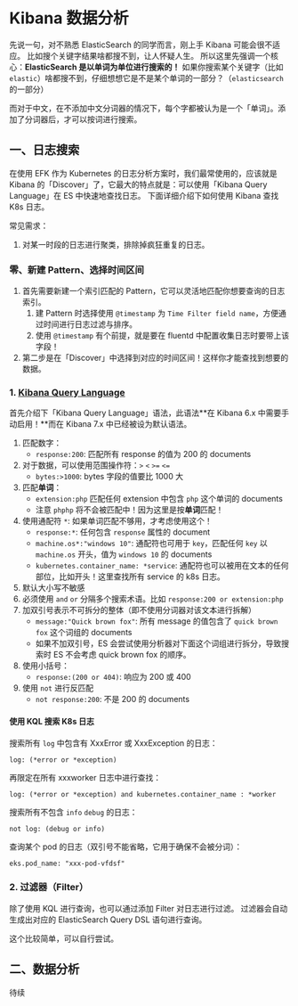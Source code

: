 # Kibana 数据分析

先说一句，对不熟悉 ElasticSearch 的同学而言，刚上手 Kibana 可能会很不适应。
比如搜个关键字结果啥都搜不到，让人怀疑人生。
所以这里先强调一个核心：**ElasticSearch 是以单词为单位进行搜索的！**
如果你搜索某个关键字（比如 `elastic`）啥都搜不到，仔细想想它是不是某个单词的一部分？（`elasticsearch` 的一部分）

而对于中文，在不添加中文分词器的情况下，每个字都被认为是一个「单词」。添加了分词器后，才可以按词进行搜索。

## 一、日志搜索

在使用 EFK 作为 Kubernetes 的日志分析方案时，我们最常使用的，应该就是 Kibana 的「Discover」了，它最大的特点就是：可以使用「Kibana Query Language」在 ES 中快速地查找日志。
下面详细介绍下如何使用 Kibana 查找 K8s 日志。

常见需求：

1. 对某一时段的日志进行聚类，排除掉疯狂重复的日志。

### 零、新建 Pattern、选择时间区间

1. 首先需要新建一个索引匹配的 Pattern，它可以灵活地匹配你想要查询的日志索引。
   1. 建 Pattern 时选择使用 `@timestamp` 为 `Time Filter field name`，方便通过时间进行日志过滤与排序。
   2. 使用 `@timestamp` 有个前提，就是要在 fluentd 中配置收集日志时要带上该字段！
2. 第二步是在「Discover」中选择到对应的时间区间！这样你才能查找到想要的数据。

### 1. [Kibana Query Language](https://www.elastic.co/guide/en/kibana/master/kuery-query.html)

首先介绍下「Kibana Query Language」语法，此语法**在 Kibana 6.x 中需要手动启用！**而在 Kibana 7.x 中已经被设为默认语法。

1. 匹配数字：
    - `response:200`: 匹配所有 response 的值为 200 的 documents
1. 对于数据，可以使用范围操作符：`>` `<` `>=` `<=`
    - `bytes:>1000`: bytes 字段的值要比 1000 大
2. 匹配**单词**：
    - `extension:php` 匹配任何 extension 中包含 `php` 这个单词的 documents
    - 注意 `phphp` 将不会被匹配中！因为这里是按**单词**匹配！
1. 使用通配符 `*`: 如果单词匹配不够用，才考虑使用这个！
    - `response:*`: 任何包含 `response` 属性的 document
    - `machine.os*:"windows 10"`: 通配符也可用于 `key`，匹配任何 `key` 以 `machine.os` 开头，值为 `windows 10` 的 documents
    - `kubernetes.container_name: *service`: 通配符也可以被用在文本的任何部位，比如开头！这里查找所有 service 的 k8s 日志。
2. 默认大小写不敏感
3. 必须使用 `and` `or` 分隔多个搜索术语。比如 `response:200 or extension:php`
4. 加双引号表示不可拆分的整体（即不使用分词器对该文本进行拆解）
    - `message:"Quick brown fox"`: 所有 message 的值包含了 `quick brown fox` 这个词组的 documents
    - 如果不加双引号，ES 会尝试使用分析器对下面这个词组进行拆分，导致搜索时 ES 不会考虑 quick brown fox 的顺序。
5. 使用小括号：
    - `response:(200 or 404)`: 响应为 200 或 400
6. 使用 `not` 进行反匹配
    - `not response:200`: 不是 200 的 documents

#### 使用 KQL 搜索 K8s 日志

搜索所有 `log` 中包含有 XxxError 或 XxxException 的日志：

```
log: (*error or *exception)
```

再限定在所有 xxxworker 日志中进行查找：

```
log: (*error or *exception) and kubernetes.container_name : *worker
```

搜索所有不包含 `info` `debug` 的日志：

```
not log: (debug or info)
```

查询某个 pod 的日志（双引号不能省略，它用于确保不会被分词）：

```
eks.pod_name: "xxx-pod-vfdsf"
```

### 2. 过滤器（Filter）

除了使用 KQL 进行查询，也可以通过添加 Filter 对日志进行过滤。
过滤器会自动生成出对应的 ElasticSearch Query DSL 语句进行查询。

这个比较简单，可以自行尝试。

## 二、数据分析

待续

